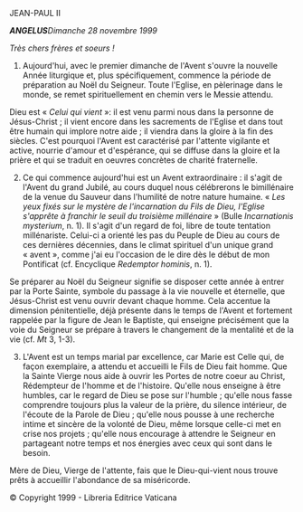 JEAN-PAUL II

***ANGELUS****Dimanche 28 novembre 1999*

*Très chers frères et soeurs !*

1. Aujourd'hui, avec le premier dimanche de l'Avent s'ouvre la nouvelle Année liturgique et, plus spécifiquement, commence la période de préparation au Noël du Seigneur. Toute l'Eglise, en pèlerinage dans le monde, se remet spirituellement en chemin vers le Messie attendu.

Dieu est « *Celui qui vient* »: il est venu parmi nous dans la personne de Jésus-Christ ; il vient encore dans les sacrements de l'Eglise et dans tout être humain qui implore notre aide ; il viendra dans la gloire à la fin des siècles. C'est pourquoi l'Avent est caractérisé par l'attente vigilante et active, nourrie d'amour et d'espérance, qui se diffuse dans la gloire et la prière et qui se traduit en oeuvres concrètes de charité fraternelle.

2. Ce qui commence aujourd'hui est un Avent extraordinaire : il s'agit de l'Avent du grand Jubilé, au cours duquel nous célébrerons le bimillénaire de la venue du Sauveur dans l'humilité de notre nature humaine. « *Les yeux fixés sur le mystère de l'incarnation du Fils de Dieu, l'Eglise s'apprête à franchir le seuil du troisième millénaire* » (Bulle *Incarnationis mysterium*, n. 1). Il s'agit d'un regard de foi, libre de toute tentation millénariste. Celui-ci a orienté les pas du Peuple de Dieu au cours de ces dernières décennies, dans le climat spirituel d'un unique grand « avent », comme j'ai eu l'occasion de le dire dès le début de mon Pontificat (cf. Encyclique *Redemptor hominis*, n. 1).

Se préparer au Noël du Seigneur signifie se disposer cette année à entrer par la Porte Sainte, symbole du passage à la vie nouvelle et éternelle, que Jésus-Christ est venu ouvrir devant chaque homme. Cela accentue la dimension pénitentielle, déjà présente dans le temps de l'Avent et fortement rappelée par la figure de Jean le Baptiste, qui enseigne précisément que la voie du Seigneur se prépare à travers le changement de la mentalité et de la vie (cf. *Mt* 3, 1-3).

3. L'Avent est un temps marial par excellence, car Marie est Celle qui, de façon exemplaire, a attendu et accueilli le Fils de Dieu fait homme. Que la Sainte Vierge nous aide à ouvrir les Portes de notre coeur au Christ, Rédempteur de l'homme et de l'histoire. Qu'elle nous enseigne à être humbles, car le regard de Dieu se pose sur l'humble ; qu'elle nous fasse comprendre toujours plus la valeur de la prière, du silence intérieur, de l'écoute de la Parole de Dieu ; qu'elle nous pousse à une recherche intime et sincère de la volonté de Dieu, même lorsque celle-ci met en crise nos projets ; qu'elle nous encourage à attendre le Seigneur en partageant notre temps et nos énergies avec ceux qui sont dans le besoin.

Mère de Dieu, Vierge de l'attente, fais que le Dieu-qui-vient nous trouve prêts à accueillir l'abondance de sa miséricorde.

© Copyright 1999 - Libreria Editrice Vaticana